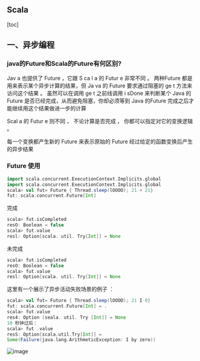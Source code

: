 ## Scala

[toc]

## 一、异步编程

###  java的Future和Scala的Future有何区别?

Jav a 也提供了 Future ，它跟 S ca l a 的 Futur e 非常不同 。 两种Future 都是用来表示某个异步计算的结果，但 Ja va 的 Future 要求通过阻塞的 ge t 方法来访问这个结果 。 虽然可以在调用 ge t 之前线调用 i sDone 来判断某个 Java 的 Future 是否已经完成，从而避免阻塞，你却必须等到 Java 的Future 完成之后才能继续用这个结果做进一步的计算

Scal a 的 Futur e 则不同 ， 不论计算是否完成 ， 你都可以指定对它的变换逻辑 。

每一个变换都产生新的 Future 来表示原始的 Future 经过给定的函数变换后产生的异步结果 



###  Future 使用

```scala
import scala.concurrent.ExecutionContext.Implicits.global
import scala.concurrent.ExecutionContext.Implicits.global
scala> val fut= Future { Thread.sleep(lOOOO); 21 + 21}
fut: scala.concurrent.Future[Int]
```

完成

```scala
scala> fut.isCompleted
resO: Boolean = false
scala> fut.value
resl: Option[scala. util. Try[Int]] = None
```

未完成

```scala
scala> fut.isCompleted
resO: Boolean = false
scala> fut.value
resl: Option[scala. util. Try[Int]] = None
```



这里有一个展示了异步活动失败场景的例子 ：

```scala
scala> val fut= Future { Thread.sleep(lOOOO); 21 I 0}
fut: scala.concurrent.Future[Int] = .
scala> fut.value
res4: Option [seala. util. Try [Int]] = None
10 秒钟过后：
scala> fut .value
resS: Option[scala.util.Try[Int]] =
Some(Failure(java.lang.ArithmeticException: I by zero))
```

![image](https://static.lovedata.net/20-07-30-521674357264a6f13627ae3af9069150.png)